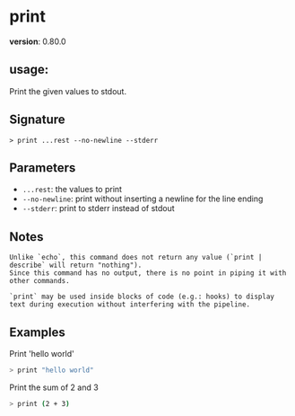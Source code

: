 # print

**version**: 0.80.0

## **usage**:

Print the given values to stdout.

## Signature

`> print ...rest --no-newline --stderr`

## Parameters

- `...rest`: the values to print
- `--no-newline`: print without inserting a newline for the line ending
- `--stderr`: print to stderr instead of stdout

## Notes

```text
Unlike `echo`, this command does not return any value (`print | describe` will return "nothing").
Since this command has no output, there is no point in piping it with other commands.

`print` may be used inside blocks of code (e.g.: hooks) to display text during execution without interfering with the pipeline.
```

## Examples

Print 'hello world'

```bash
> print "hello world"
```

Print the sum of 2 and 3

```bash
> print (2 + 3)
```
